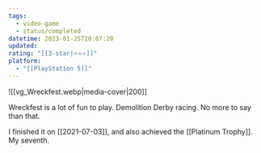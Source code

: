 ```yaml
---
tags:
  - video-game
  - status/completed
datetime: 2023-01-25T20:07:20
updated: 
rating: "[[3-star|⭐️⭐️⭐️]]"
platform:
  - "[[PlayStation 5]]"
---
```

![[vg_Wreckfest.webp|media-cover|200]]

Wreckfest is a lot of fun to play. Demolition Derby racing. No more to say than that.

I finished it on [[2021-07-03]], and also achieved the [[Platinum Trophy]]. My seventh.